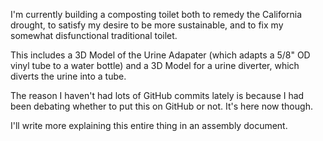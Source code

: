 I'm currently building a composting toilet both to remedy the California drought, to satisfy my desire to be more sustainable, and to fix my somewhat disfunctional traditional toilet.

This includes a 3D Model of the Urine Adapater (which adapts a 5/8" OD vinyl tube to a water bottle) and a 3D Model for a urine diverter, which diverts the urine into a tube.

The reason I haven't had lots of GitHub commits lately is because I had been debating whether to put this on GitHub or not. It's here now though.

I'll write more explaining this entire thing in an assembly document.
